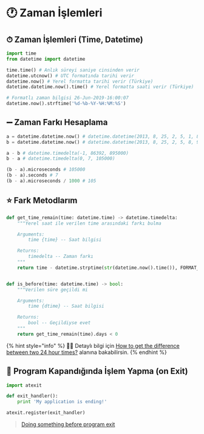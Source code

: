 # 🕐 Zaman İşlemleri

## ⏱ Zaman İşlemleri \(Time, Datetime\)

```python
import time
from datetime import datetime

time.time() # Anlık süreyi saniye cinsinden verir
datetime.utcnow() # UTC formatında tarihi verir
datetime.now() # Yerel formatta tarihi verir (Türkiye)
datetime.datetime.now().time() # Yerel formatta saati verir (Türkiye)

# Formatlı zaman bilgisi 26-Jun-2019-16:00:07
datetime.now().strftime('%d-%b-%Y-%H:%M:%S') 
```

## ➖ Zaman Farkı Hesaplama

```python
a = datetime.datetime.now() # datetime.datetime(2013, 8, 25, 2, 5, 1, 879000)
b = datetime.datetime.now() # datetime.datetime(2013, 8, 25, 2, 5, 8, 984000)

a - b # datetime.timedelta(-1, 86392, 895000)
b - a # datetime.timedelta(0, 7, 105000)

(b - a).microseconds # 105000
(b - a).seconds # 7
(b - a).microseconds / 1000 # 105
```

## ⭐ Fark Metodlarım

```python
def get_time_remain(time: datetime.time) -> datetime.timedelta:
	"""Yerel saat ile verilen time arasındaki farkı bulma

	Arguments:
		time {time} -- Saat bilgisi

	Returns:
		timedelta -- Zaman farkı
	"""
	return time - datetime.strptime(str(datetime.now().time()), FORMAT_TIME)


def is_before(time: datetime.time) -> bool:
	"""Verilen süre geçildi mi

	Arguments:
		time {dtime} -- Saat bilgisi

	Returns:
		bool -- Geçildiyse evet
	"""
	return get_time_remain(time).days < 0
```

{% hint style="info" %}
‍🧙‍♂ Detaylı bilgi için [How to get the difference between two 24 hour times?](https://stackoverflow.com/questions/39787787/how-to-get-the-difference-between-two-24-hour-times) alanına bakabilirsin.
{% endhint %}

## 🙇‍ Program Kapandığında İşlem Yapma \(on Exit\)

```python
import atexit

def exit_handler():
    print 'My application is ending!'

atexit.register(exit_handler)
```

> [Doing something before program exit](https://stackoverflow.com/a/3850271/9770490)

